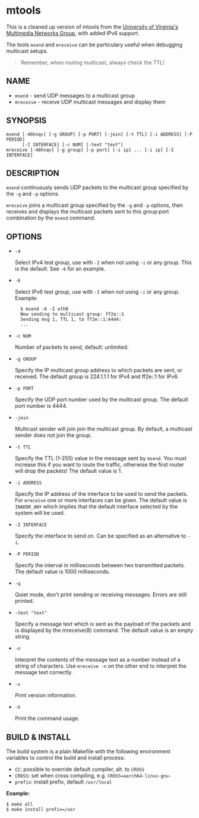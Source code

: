 # mtools

This is a cleaned up version of mtools from the [University of Virginia's
Multimedia Networks Group][1], with added IPv6 support.

The tools `msend` and `mreceive` can be particulary useful when debugging
multicast setups.

> Remember, when routing multicast, always check the TTL!

## NAME

* `msend` - send UDP messages to a multicast group
* `mreceive` - receive UDP multicast messages and display them

## SYNOPSIS

	msend [-46hnqv] [-g GROUP] [-p PORT] [-join] [-t TTL] [-i ADDRESS] [-P PERIOD]
	      [-I INTERFACE] [-c NUM] [-text "text"]
	mreceive [-46hnqv] [-g group] [-p port] [-i ip] ... [-i ip] [-I INTERFACE]

## DESCRIPTION

`msend` continuously sends UDP packets to the multicast group specified
by the `-g` and `-p` options.

`mreceive` joins a multicast group specified by the `-g` and `-p`
options, then receives and displays the multicast packets sent to this
group:port combination by the `msend` command.

## OPTIONS

- `-4`

  Select IPv4 test group, use with `-I` when not using `-i` or any
  group.  This is the default.  See `-6` for an example.

- `-6`

  Select IPv6 test group, use with `-I` when not using `-i` or any
  group.  Example:

        $ msend -6 -I eth0
        Now sending to multicast group: ff2e::1
        Sending msg 1, TTL 1, to ff2e::1:4444:
        ...

- `-c NUM`

  Number of packets to send, default: unlimited.

* `-g GROUP`

  Specify the IP multicast group address to which packets are sent, or
  received.  The default group is 224.1.1.1 for IPv4 and ff2e::1 for
  IPv6.

* `-p PORT`

  Specify the UDP port number used by the multicast group.  The default
  port number is 4444.

* `-join`

  Multicast sender will join join the multicast group.  By default, a
  multicast sender does not join the group.

* `-t TTL`

  Specify the TTL (1-255) value in the message sent by `msend`.  You must
  increase this if you want to route the traffic, otherwise the first
  router will drop the packets!  The default value is 1.

* `-i ADDRESS`

  Specify the IP address of the interface to be used to send the packets.
  For `mreceive` one or more interfaces can be given.  The default value
  is `INADDR_ANY` which implies that the default interface selected by
  the system will be used.

* `-I INTERFACE`

  Specify the interface to send on. Can be specified as an alternative
  to `-i`.

* `-P PERIOD`

  Specify the interval in milliseconds between two transmitted packets.
  The default value is 1000 milliseconds.

* `-q`

  Quiet mode, don't print sending or receiving messages.  Errors are
  still printed.

* `-text "text"`

  Specify a message text which is sent as the payload of the packets and
  is displayed by the mreceive(8) command.  The default value is an empty
  string.

* `-n`

  Interpret the contents of the message text as a number instead of a
  string of characters.  Use `mreceive -n` on the other end to interpret
  the message text correctly.

* `-v`

  Print version information.

* `-h`

  Print the command usage.


## BUILD & INSTALL

The build system is a plain Makefile with the following environment
variables to control the build and install process:

 - `CC`: possible to override default compiler, alt. to `CROSS`
 - `CROSS`: set when cross compiling, e.g. `CROSS=aarch64-linux-gnu-`
 - `prefix`: install prefix, default `/usr/local`

**Example:**

    $ make all
    $ make install prefix=/usr

[1]: http://www.cs.virginia.edu/~mngroup/software/

